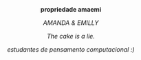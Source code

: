 <header><b>propriedade amaemi</b><header><p>
<p><I>AMANDA & EMILLY<p>
<p>The cake is a lie.<p>
<p>estudantes de pensamento computacional :)<I><p>
